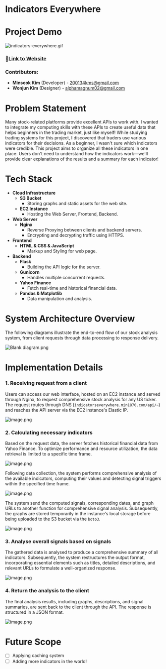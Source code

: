# Indicators Everywhere

# Project Demo

![indicators-everywhere.gif](imgs/indicators-everywhere.gif)

### 🔗[Link to Website](https://indicatorseverywhere.min1870.com/)

### Contributors:

- **Minseok Kim** (Developer) - [200134kms@gmail.com](mailto:200134kms@gmail.com)
- **Wonjun Kim** (Designer) - [alphamagnum02@gmail.com](mailto:alphamagnum02@gmail.com)

# **Problem Statement**

Many stock-related platforms provide excellent APIs to work with. I wanted to integrate my computing skills with these APIs to create useful data that helps beginners in the trading market, just like myself! While studying trading systems for this project, I discovered that traders use various indicators for their decisions. As a beginner, I wasn't sure which indicators were credible. This project aims to organize all these indicators in one place. Users don't need to understand how the indicators work—we'll provide clear explanations of the results and a summary for each indicator!

# Tech Stack

- **Cloud Infrastructure**
    - **S3 Bucket**
        - Storing graphs and static assets for the web site.
    - **EC2 Instance**
        - Hosting the Web Server, Frontend, Backend.
- **Web Server**
    - **Nginx**
        - Reverse Proxying between clients and backend servers.
        - Encrypting and decrypting traffic using HTTPS.
- **Frontend**
    - **HTML & CSS & JavaScript**
        - Markup and Styling for web page.
- **Backend**
    - **Flask**
        - Building the API logic for the server.
    - **Gunicorn**
        - Handles multiple concurrent requests.
    - **Yahoo Finance**
        - Fetch real-time and historical financial data.
    - **Pandas & Matplotlib**
        - Data manipulation and analysis.
        

# System Architecture Overview

The following diagrams illustrate the end-to-end flow of our stock analysis system, from client requests through data processing to response delivery.

![Blank diagram.png](imgs/Blank_diagram.png)

# Implementation Details

### 1. Receiving request from a client

Users can access our web interface, hosted on an EC2 instance and served through Nginx, to request comprehensive stock analysis for any US ticker. The request routes through DNS (`indicatorseverywhere.min1870.com/api/~`) and reaches the API server via the EC2 instance's Elastic IP.

![image.png](imgs/image.png)

### 2. Calculating necessary indicators

Based on the request data, the server fetches historical financial data from Yahoo Finance. To optimize performance and resource utilization, the data retrieval is limited to a specific time frame.

![image.png](imgs/image%201.png)

Following data collection, the system performs comprehensive analysis of the available indicators, computing their  values and detecting signal triggers within the specified time frame.

![image.png](imgs/image%202.png)

The system send the computed signals, corresponding dates, and graph URLs to another function for comprehensive signal analysis. Subsequently, the graphs are stored temporarily in the instance's local storage before being uploaded to the S3 bucket via the `boto3`.

![image.png](imgs/image%203.png)

### 3. Analyse overall signals based on signals

The gathered data is analysed to produce a comprehensive summary of all indicators. Subsequently, the system restructures the output format, incorporating essential elements such as titles, detailed descriptions, and relevant URLs to formulate a well-organized response.

![image.png](imgs/image%204.png)

### 4. Return the analysis to the client

The final analysis results, including graphs, descriptions, and signal summaries, are sent back to the client through the API. The response is structured in a JSON format.

![image.png](imgs/image%205.png)

# Future Scope

- [ ]  Applying caching system
- [ ]  Adding more indicators in the world!